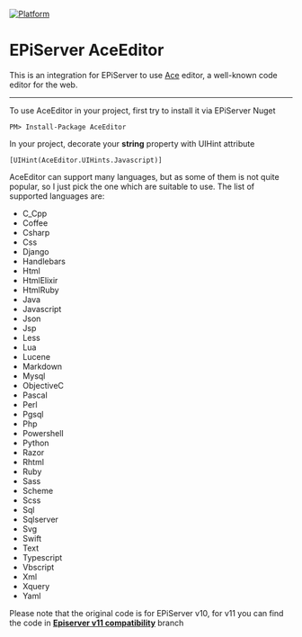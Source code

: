 [![Platform](https://img.shields.io/badge/Episerver-%2010.0.+-orange.svg?style=flat)](http://world.episerver.com/cms/)

# EPiServer AceEditor
This is an integration for EPiServer to use [Ace](https://github.com/ajaxorg/ace) editor, a well-known code editor for the web.

---------------------------------------------------------
To use AceEditor in your project, first try to install it via EPiServer Nuget
```
PM> Install-Package AceEditor
```

In your project, decorate your **string** property with UIHint attribute
```
[UIHint(AceEditor.UIHints.Javascript)]
```

AceEditor can support many languages, but as some of them is not quite popular, so I just pick the one which are suitable to use.
The list of supported languages are:
- C_Cpp
- Coffee
- Csharp
- Css
- Django
- Handlebars
- Html
- HtmlElixir
- HtmlRuby
- Java
- Javascript
- Json
- Jsp
- Less
- Lua
- Lucene
- Markdown
- Mysql
- ObjectiveC
- Pascal
- Perl
- Pgsql
- Php
- Powershell
- Python
- Razor
- Rhtml
- Ruby
- Sass
- Scheme
- Scss
- Sql
- Sqlserver
- Svg
- Swift
- Text
- Typescript
- Vbscript
- Xml
- Xquery
- Yaml

Please note that the original code is for EPiServer v10, for v11 you can find the code in **[Episerver v11 compatibility](https://github.com/chrno1209/episerver-aceeditor/tree/Episerver_v11_compatibility)** branch
